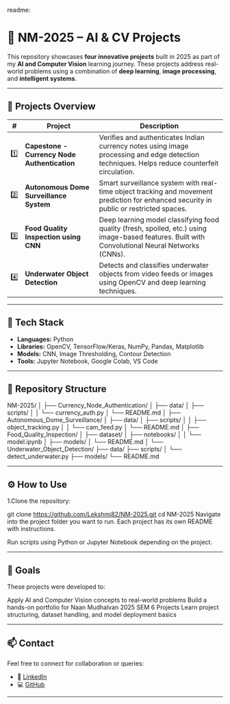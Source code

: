 readme: 
  # 🚀 NM-2025 – AI & CV Projects

  This repository showcases **four innovative projects** built in 2025 as part of my **AI and Computer Vision** learning journey. These projects address real-world problems using a combination of **deep learning**, **image processing**, and **intelligent systems**.  

  ---

  ## 🧠 Projects Overview

  | # | Project | Description |
  |---|---------|------------|
  | 1️⃣ | **Capestone - Currency Node Authentication** | Verifies and authenticates Indian currency notes using image processing and edge detection techniques. Helps reduce counterfeit circulation. |
  | 2️⃣ | **Autonomous Dome Surveillance System** | Smart surveillance system with real-time object tracking and movement prediction for enhanced security in public or restricted spaces. |
  | 3️⃣ | **Food Quality Inspection using CNN** | Deep learning model classifying food quality (fresh, spoiled, etc.) using image-based features. Built with Convolutional Neural Networks (CNNs). |
  | 4️⃣ | **Underwater Object Detection** | Detects and classifies underwater objects from video feeds or images using OpenCV and deep learning techniques. |

  ---

  ## 🔧 Tech Stack

  - **Languages:** Python  
  - **Libraries:** OpenCV, TensorFlow/Keras, NumPy, Pandas, Matplotlib  
  - **Models:** CNN, Image Thresholding, Contour Detection  
  - **Tools:** Jupyter Notebook, Google Colab, VS Code  

  ---

  ## 📁 Repository Structure

NM-2025/
│
├── Currency_Node_Authentication/
│ ├── data/
│ ├── scripts/
│ │ └── currency_auth.py
│ └── README.md
│
├── Autonomous_Dome_Surveillance/
│ ├── data/
│ ├── scripts/
│ │ ├── object_tracking.py
│ │ └── cam_feed.py
│ └── README.md
│
├── Food_Quality_Inspection/
│ ├── dataset/
│ ├── notebooks/
│ │ └── model.ipynb
│ ├── models/
│ └── README.md
│
└── Underwater_Object_Detection/
├── data/
├── scripts/
│ └── detect_underwater.py
├── models/
└── README.md


---

## ⚙️ How to Use

1.Clone the repository:

git clone https://github.com/Lekshmi82/NM-2025.git
cd NM-2025
Navigate into the project folder you want to run. Each project has its own README with instructions.

Run scripts using Python or Jupyter Notebook depending on the project.

---
## 🎯 Goals

These projects were developed to:

Apply AI and Computer Vision concepts to real-world problems
Build a hands-on portfolio for Naan Mudhalvan 2025 SEM 6 Projects
Learn project structuring, dataset handling, and model deployment basics

 ---

## 📫 Contact

Feel free to connect for collaboration or queries:

- 💼 [LinkedIn](https://www.linkedin.com/in/lekshmipriya-js2812/)  
- 💻 [GitHub](https://github.com/Lekshmi82)

 ---

